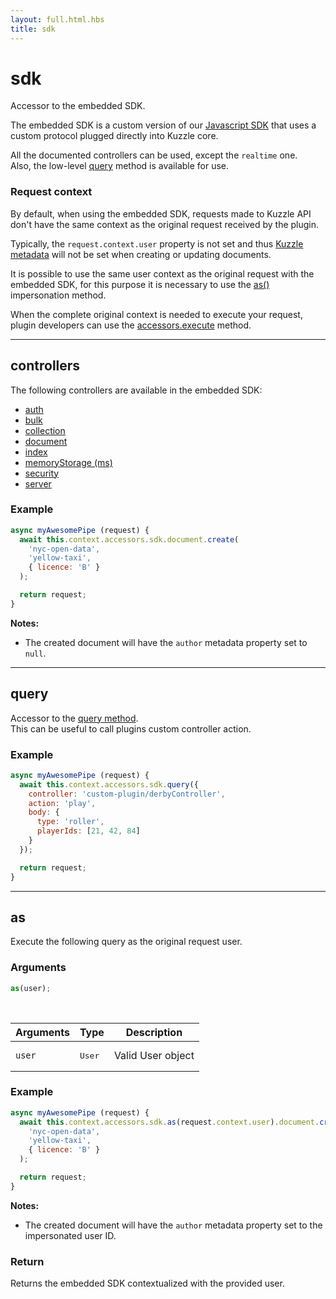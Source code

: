 ```yaml
---
layout: full.html.hbs
title: sdk
---
```


# sdk

<SinceBadge version="1.6.0" />

Accessor to the embedded SDK.

The embedded SDK is a custom version of our [Javascript SDK](/sdk-reference/js/6) that uses a custom protocol plugged directly into Kuzzle core.

All the documented controllers can be used, except the `realtime` one.  
Also, the low-level [query](/sdk-reference/js/6/kuzzle/query/) method is available for use.

### Request context

By default, when using the embedded SDK, requests made to Kuzzle API don't have the same context as the original request received by the plugin.

Typically, the `request.context.user` property is not set and thus [Kuzzle metadata](/guide/1/essentials/document-metadata) will not be set when creating or updating documents.

It is possible to use the same user context as the original request with the embedded SDK, for this purpose it is necessary to use the [as()](/plugins/1/accessors/sdk/#as) impersonation method.

When the complete original context is needed to execute your request, plugin developers can use the [accessors.execute](/plugins/1/accessors/execute) method.

---

## controllers

The following controllers are available in the embedded SDK:

- [auth](/sdk-reference/js/6/auth)
- [bulk](/sdk-reference/js/6/bulk)
- [collection](/sdk-reference/js/6/collection)
- [document](/sdk-reference/js/6/document)
- [index](/sdk-reference/js/6/index)
- [memoryStorage (ms)](/sdk-reference/js/6/ms)
- [security](/sdk-reference/js/6/security)
- [server](/sdk-reference/js/6/server)

### Example

```javascript
async myAwesomePipe (request) {
  await this.context.accessors.sdk.document.create(
    'nyc-open-data',
    'yellow-taxi',
    { licence: 'B' }
  );

  return request;
}
```

**Notes:**

- The created document will have the `author` metadata property set to `null`.

---

## query

<SinceBadge version="1.6.0" />

Accessor to the [query method](/sdk-reference/js/6/kuzzle/query).  
This can be useful to call plugins custom controller action.

### Example

```javascript
async myAwesomePipe (request) {
  await this.context.accessors.sdk.query({
    controller: 'custom-plugin/derbyController',
    action: 'play',
    body: {
      type: 'roller',
      playerIds: [21, 42, 84]
    }
  });

  return request;
}
```

---

## as

<SinceBadge version="1.7.0" />

Execute the following query as the original request user.

### Arguments

```javascript
as(user);
```

<br/>

| Arguments | Type            | Description       |
| --------- | --------------- | ----------------- |
| `user`    | <pre>User</pre> | Valid User object |

### Example

```javascript
async myAwesomePipe (request) {
  await this.context.accessors.sdk.as(request.context.user).document.create(
    'nyc-open-data',
    'yellow-taxi',
    { licence: 'B' }
  );

  return request;
}
```

**Notes:**

- The created document will have the `author` metadata property set to the impersonated user ID.

### Return

Returns the embedded SDK contextualized with the provided user.
